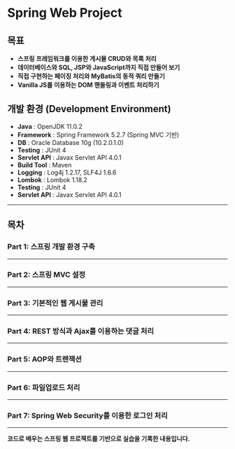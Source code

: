 # Spring Web Project

##  목표
- **스프링 프레임워크를 이용한 게시물 CRUD와 목록 처리**
- **데이터베이스와 SQL, JSP와 JavaScript까지 직접 만들어 보기**
- **직접 구현하는 페이징 처리와 MyBatis의 동적 쿼리 만들기**
- **Vanilla JS를 이용하는 DOM 핸들링과 이벤트 처리하기**



##  개발 환경 (Development Environment)

- **Java** : OpenJDK 11.0.2  
- **Framework** : Spring Framework 5.2.7 (Spring MVC 기반)  
- **DB** : Oracle Database 10g (10.2.0.1.0)   
- **Testing** : JUnit 4 
- **Servlet API** : Javax Servlet API 4.0.1  
- **Build Tool** : Maven
- **Logging** : Log4j 1.2.17, SLF4J 1.6.6  
- **Lombok** : Lombok 1.18.2  
- **Testing** : JUnit 4
- **Servlet API** : Javax Servlet API 4.0.1  

---

##  목차

### **Part 1: 스프링 개발 환경 구축**
---
### **Part 2: 스프링 MVC 설정**
---
### **Part 3: 기본적인 웹 게시물 관리**
---
### **Part 4: REST 방식과 Ajax를 이용하는 댓글 처리**
---
### **Part 5: AOP와 트랜잭션**
---
### **Part 6: 파일업로드 처리**
---
### **Part 7: Spring Web Security를 이용한 로그인 처리**
---


 **코드로 배우는 스프링 웹 프로젝트를 기반으로 실습을 기록한 내용입니다.**
